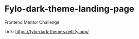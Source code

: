 # Fylo-dark-theme-landing-page
Frontend Mentor Challenge


Link: https://fylo-dark-themes.netlify.app/

